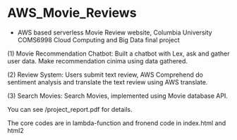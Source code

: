 # AWS_Movie_Reviews

- AWS based serverless Movie Review website, Columbia University COMS6998 Cloud Computing and Big Data final project

(1) Movie Recommendation Chatbot: Built a chatbot with Lex, ask and gather user data. Make recommendation cinima using data gathered. 

(2) Review System: Users submit text review, AWS Comprehend do sentiment analysis and translate the text review using AWS translate.

(3) Search Movies: Search Movies, implemented using Movie database API.

You can see /project_report.pdf for details.

The core codes are in lambda-function and fronend code in index.html and html2


